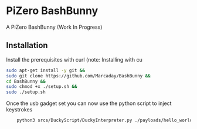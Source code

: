 
# PiZero BashBunny

A PiZero BashBunny (Work In Progress)
## Installation

Install the prerequisites with curl (note: Installing with cu

```bash
sudo apt-get install -y git &&
sudo git clone https://github.com/Marcaday/BashBunny &&
cd BashBunny &&
sudo chmod +x ./setup.sh &&
sudo ./setup.sh 
```
Once the usb gadget set you can now  use the python script to inject keystrokes
```bash
    python3 srcs/DuckyScript/DuckyInterpreter.py ./payloads/hello_world.ds
```
